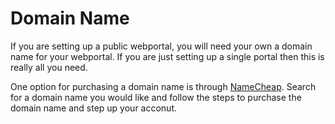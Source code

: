 # Domain Name

If you are setting up a public webportal, you will need your own a domain name for your webportal. If you are just setting up a single portal then this is really all you need. &#x20;

One option for purchasing a domain name is through [NameCheap](https://namecheap.com). Search for a domain name you would like and follow the steps to purchase the domain name and step up your acconut.&#x20;
